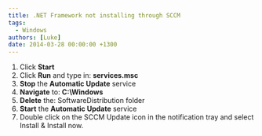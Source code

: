 ```yaml
---
title: .NET Framework not installing through SCCM
tags:
  - Windows
authors: [Luke]
date: 2014-03-28 00:00:00 +1300
---
```


1. Click **Start**
2. Click **Run** and type in: **services.msc**
3. **Stop** the **Automatic Update** service
4. **Navigate** to: **C:\Windows**
5. **Delete** the: SoftwareDistribution folder
6. **Start** the **Automatic Update** service
7. Double click on the SCCM Update icon in the notification tray and select Install & Install now.
